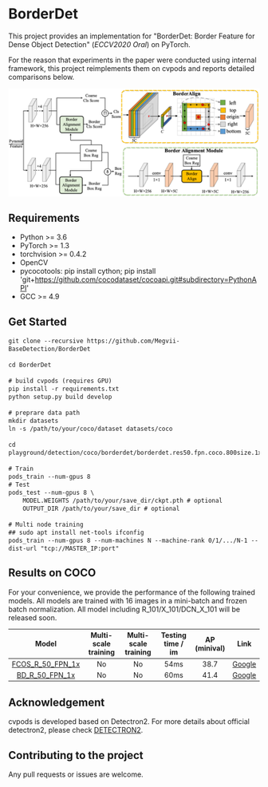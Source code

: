 # BorderDet

This project provides an implementation for "BorderDet: Border Feature for Dense Object Detection" (*ECCV2020 Oral*) on PyTorch.

For the reason that experiments in the paper were conducted using internal framework, this project reimplements them on cvpods and reports detailed comparisons below.

<center><img src="./playground/detection/coco/borderdet/intro/borderdet.png" width="700" align="middle"/></center>

## Requirements
* Python >= 3.6
* PyTorch >= 1.3
* torchvision >= 0.4.2
* OpenCV
* pycocotools: pip install cython; pip install 'git+https://github.com/cocodataset/cocoapi.git#subdirectory=PythonAPI'
* GCC >= 4.9

## Get Started
```shell
git clone --recursive https://github.com/Megvii-BaseDetection/BorderDet

cd BorderDet

# build cvpods (requires GPU)
pip install -r requirements.txt
python setup.py build develop

# preprare data path
mkdir datasets
ln -s /path/to/your/coco/dataset datasets/coco

cd playground/detection/coco/borderdet/borderdet.res50.fpn.coco.800size.1x

# Train
pods_train --num-gpus 8
# Test
pods_test --num-gpus 8 \
    MODEL.WEIGHTS /path/to/your/save_dir/ckpt.pth # optional
    OUTPUT_DIR /path/to/your/save_dir # optional

# Multi node training
## sudo apt install net-tools ifconfig
pods_train --num-gpus 8 --num-machines N --machine-rank 0/1/.../N-1 --dist-url "tcp://MASTER_IP:port"

```

## Results on COCO
For your convenience, we provide the performance of the following trained models. All models are trained with 16 images in a mini-batch and frozen batch normalization. All model including R_101/X_101/DCN_X_101 will be released soon.

| Model | Multi-scale training | Multi-scale training | Testing time / im | AP (minival) | Link |
|:---:  |:--------------------:|:--------------------:|:-----------------:|:-------:|:---:|
| [FCOS_R_50_FPN_1x](https://github.com/Megvii-BaseDetection/BorderDet/blob/master/playground/detection/coco/fcos/fcos.res50.fpn.coco.800size.1x) | No | No | 54ms | 38.7 | [Google](https://drive.google.com/file/d/1hcDobxvqolMwqj20BEAPikSMcz4NYZRx/view?usp=sharing)
| [BD_R_50_FPN_1x](https://github.com/Megvii-BaseDetection/BorderDet/blob/master/playground/detection/coco/borderdet/borderdet.res50.fpn.coco.800size.1x) | No | No | 60ms | 41.4 | [Google](https://drive.google.com/file/d/1nhGA0TYtwGp_RMwPoZDAPbZ_TNL8-XCj/view?usp=sharing)



## Acknowledgement
cvpods is developed based on Detectron2. For more details about official detectron2, please check [DETECTRON2](https://github.com/facebookresearch/detectron2/blob/master/README.md).


## Contributing to the project
Any pull requests or issues are welcome.